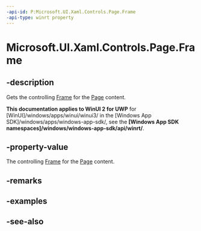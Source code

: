 ```yaml
---
-api-id: P:Microsoft.UI.Xaml.Controls.Page.Frame
-api-type: winrt property
---
```


<!-- Property syntax
public Windows.UI.Xaml.Controls.Frame Frame { get; }
-->

# Microsoft.UI.Xaml.Controls.Page.Frame

## -description
Gets the controlling [Frame](frame.md) for the [Page](page.md) content.

**This documentation applies to WinUI 2 for UWP** for [WinUI]/windows/apps/winui/winui3/ in the [Windows App SDK]/windows/apps/windows-app-sdk/, see the **[Windows App SDK namespaces]/windows/windows-app-sdk/api/winrt/**.

## -property-value
The controlling [Frame](frame.md) for the [Page](page.md) content.

## -remarks

## -examples

## -see-also
